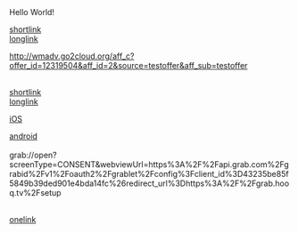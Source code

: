 <html>
<head>
</head>
<body>
Hello World!
  
  <a href="https://babylonbytelushealth.onelink.me/b68S/574f041c">shortlink</a>
  <br>
  <a href="https://babylonbytelushealth.onelink.me/b68S?pid=TEST&c=TEST&af_dp=babylonbytelushealth%3A%2F%2Fconsult&af_web_dp=https%3A%2F%2Fwww.telus.com%2Fen%2Fbc%2Fhealth%2Fpersonal%2Fbabylon%3FINTCMP%3DVAN_babylon">longlink</a>
  
  <a href="http://wmadv.go2cloud.org/aff_c?offer_id=12319504&aff_id=2&source=testoffer&aff_sub=testoffer">http://wmadv.go2cloud.org/aff_c?offer_id=12319504&aff_id=2&source=testoffer&aff_sub=testoffer</a>
  
  <br>
  <a href="https://sports.onelink.me/595412233/nbaleaguepasspreview">shortlink</a>
  <br>
  <a href="https://sports.onelink.me/595412233?pid=LandingPage&c=US_Engagement_YMktg_NBALeaguePass&af_sub1=Engagement&af_sub2=US_YMktg&af_sub5=EarlBirdPassPreview_Static&af_dp=ysportacular%3A%2F%2Fv2%2Flivehub%3FchannelId%3Dnba&af_web_dp=https%3A%2F%2Fsports.yahoo.com%2Fvideos%2Fthe-bounce">longlink</a>
  
  
  
  <a href="http://liquidpch.go2cloud.org/aff_c?offer_id=6162&aff_id=1&source=testoffer&aff_sub=testoffer">iOS</a>
  
<a href="http://liquidpch.go2cloud.org/aff_c?offer_id=6164&aff_id=1&source=testoffer&aff_sub=testoffer">android</a>
<br>
<br>
grab://open?screenType=CONSENT&webviewUrl=https%3A%2F%2Fapi.grab.com%2Fgrabid%2Fv1%2Foauth2%2Fgrablet%2Fconfig%3Fclient_id%3D43235be85f5849b39ded901e4bda14fc%26redirect_url%3Dhttps%3A%2F%2Fgrab.hooq.tv%2Fsetup

<br>
<a href="https://grab.onelink.me/2695613898?pid=test&c=yc&is_retargeting=true&af_dp=grab%3A%2F%2Fopen%3FscreenType%3DCONSENT%26webviewUrl%3Dhttps%3A%2F%2Fapi.grab.com%2Fgrabid%2Fv1%2Foauth2%2Fgrablet%2Fconfig%3Fclient_id%3D43235be85f5849b39ded901e4bda14fc%26redirect_url%3Dhttps%3A%2F%2Fgrab.hooq.tv%2Fsetup&af_force_deeplink=true&af_web_dp=https%3A%2F%2Fwww.grab.com%2F&af_ios_url=https%3A%2F%2Fwww.grab.com%2F">onelink</a>
<br>
</body>
</html>

